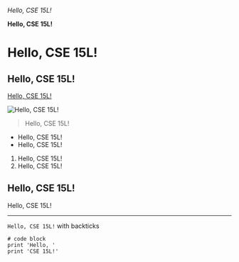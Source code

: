 *Hello, CSE 15L!*

**Hello, CSE 15L!**

# Hello, CSE 15L!

## Hello, CSE 15L!

[Hello, CSE 15L!](https://jpolitz.github.io/cse-15l-lab-report/)

![Hello, CSE 15L!](https://today.ucsd.edu/news_uploads/_social/TritonCenter_HERO1200_Credit_LMN_Architects.jpg)

> Hello, CSE 15L!

* Hello, CSE 15L!
* Hello, CSE 15L!

1. Hello, CSE 15L!
2. Hello, CSE 15L!

Hello, CSE 15L!
---

Hello, CSE 15L!
***

`Hello, CSE 15L!` with backticks

```
# code block
print 'Hello, '
print 'CSE 15L!'
```
